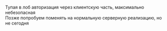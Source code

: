 Тупая в лоб авторизация через клиентскую часть, максимально небезопасная  
Позже попробуем поменять на нормальную серверную реализацию, но не сегодня 
